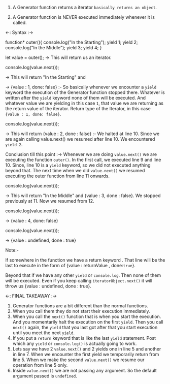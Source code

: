 1. A Generator function returns a iterator `basically returns an object`.

2. A Generator function is NEVER executed immediately whenever it is called.


<-: Syntax :->

function* outer(){
      console.log("In the Starting");
      yield 1;
      yield 2;
      console.log("In the Middle");
      yield 3;
      yield 4;
}

let value = outer(); -> This will return us an iterator.

console.log(value.next()); 

-> This will return "In the Starting" and

-> {value : 1, done: false} :- So basically whenever we encounter a `yield` keyword the execution of the Generator function stopped there. Whatever is written after the `yield` keyword none of them will be executed. And whatever value we are yielding in this case `1`, that value we are returning as the return value of the iterator. Return type of the Iterator, in this case `{value : 1, done: false}`.


console.log(value.next());

-> This will return {value : 2, done : false} :- We halted at line 10. Since we are again calling value.next() we resumed after line 10.
We encountered `yield 2`.

Conclusion till this point :-> Whenever we are doing `value.next()` we are executing the function `outer()`. In the first call, we executed line 9 and line 10. Since, line 10 is a `yield` keyword, so we did not executed anything beyond that. The next time when we did `value.next()` we resumed executing the outer function from line 11 onwards.


console.log(value.next());

-> This will return "In the Middle" and {value : 3, done : false}. We stopped previously at 11. Now we resumed from 12.

console.log(value.next());

-> {value : 4, done: false}


console.log(value.next());

-> {value : undefined, done : true}

Note:-

If somewhere in the function we have a return keyword . That line will be the last to execute in the form of {value : returnValue , done:`true`}.

Beyond that if we have any other `yield` or `console.log`. Then none of them will be executed. Even if you keep calling `iteratorObject.next()` it will throw us {value : undefined, done : true}.


<-: FINAL TAKEAWAY :->

1. Generator functions are a bit different than the normal functions.
2. When you call them they do not start their execution immediately.
3. When you call the `next()` function that is when you start the execution. And you momentarily halt the execution on the first `yield`. Then you call `next()` again, the `yield` that you last got after that you start execution until you meet the next `yield`.
4. If you put a `return` keyword that is like the last `yield` statement. Post which any `yield` or `console.log()` is actually going to work.
5. Lets say we have 2 `value.next()` and 2 yields one in line 5 and another in line 7. When we encounter the first yield we temporarily return from line 5. When we make the second `value.next()` we resume our operation from line 5 only.
6. Inside `value.next()` we are not passing any argument. So the default argument passed is `undefined`.